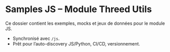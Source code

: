 # Samples JS – Module Threed Utils

Ce dossier contient les exemples, mocks et jeux de données pour le module JS.
- Synchronisé avec `/js`.
- Prêt pour l’auto-discovery JS/Python, CI/CD, versionnement.
